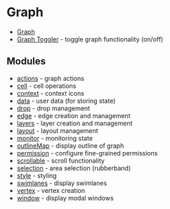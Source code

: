 # Graph

- [Graph](./Graph.md)
- [Graph Toggler](./GraphToggler.md) - toggle graph functionality (on/off)

## Modules

- [actions](./actions/_TOC.md) - graph actions
- [cell](./cell/_TOC.md) - cell operations
- [context](./context/_TOC.md) - context icons
- [data](./data/_TOC.md) - user data (for storing state)
- [drop](./drop/_TOC.md) - drop management
- [edge](./edge/_TOC.md) - edge creation and management
- [layers](./layers/_TOC.md) - layer creation and management
- [layout](./layout/_TOC.md) - layout management
- [monitor](./monitor/_TOC.md) - monitoring state
- [outlineMap](./outlineMap/_TOC.md) - display outline of graph
- [permission](./permission/_TOC.md) - configure fine-grained permissions
- [scrollable](./scrollable/_TOC.md) - scroll functionality
- [selection](./selection/_TOC.md) - area selection (rubberband)
- [style](./style/_TOC.md) - styling
- [swimlanes](./swimlanes/_TOC.md) - display swimlanes
- [vertex](./vertex/_TOC.md) - vertex creation
- [window](./window/_TOC.md) - display modal windows
